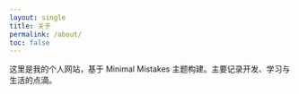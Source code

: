 ```yaml
---
layout: single
title: 关于
permalink: /about/
toc: false
---
```


这里是我的个人网站，基于 Minimal Mistakes 主题构建。主要记录开发、学习与生活的点滴。
